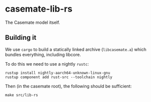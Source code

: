 casemate-lib-rs
===============

The Casemate model itself.

Building it
-----------

We use `cargo` to build a statically linked archive (`libcasemate.a`)
which bundles everything, including libcore.

To do this we need to use a nightly `rustc`:

```
rustup install nightly-aarch64-unknown-linux-gnu
rustup component add rust-src --toolchain nightly
```

Then (in the casemate root), the following should be sufficient:

```
make src/lib-rs
```

